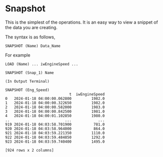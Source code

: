 # Snapshot

This is the simplest of the operations. It is an easy way to view a snippet of the data you are creating.

The syntax is as follows,

```
SNAPSHOT (Name) Data_Name
```
For example

```
LOAD (Name) ... iwEngineSpeed ...

SNAPSHOT (Snap_1) Name
```
```
(In Output Terminal)

SNAPSHOT (Eng_Speed) 
                             t  iwEngineSpeed
0   2024-01-18 04:00:00.062800         1982.0
1   2024-01-18 04:00:00.322650         1982.0
2   2024-01-18 04:00:00.582000         1983.0
3   2024-01-18 04:00:00.842500         1981.0
4   2024-01-18 04:00:01.102850         1980.0
..                         ...            ...
919 2024-01-18 04:03:58.701900          781.0
920 2024-01-18 04:03:58.964000          864.0
921 2024-01-18 04:03:59.221350         1110.0
922 2024-01-18 04:03:59.484850         1292.0
923 2024-01-18 04:03:59.740400         1495.0

[924 rows x 2 columns]

```